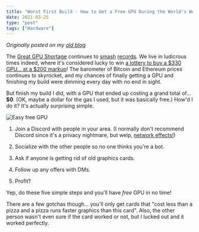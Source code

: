 ```yaml
---
title: "Worst First Build - How to Get a Free GPU During the World's Worst GPU Shortage Ever"
date: 2021-03-25
type: "post"
tags: ["Hardware"]
---
```



*Originally posted on my [old blog](https://git.exozy.me/a/blog/src/branch/main/_posts/2021-03-25-worst-first-build-part-4.md)*


The [Great GPU Shortage](https://www.digitaltrends.com/computing/gpu-shortage-q3-2020-double-triple-price/) continues to [smash](https://www.theverge.com/2021/3/23/22345891/nvidia-amd-rtx-gpus-price-scalpers-ebay-graphics-cards) [records](https://www.extremetech.com/gaming/321129-ps5-availability-is-improving-but-gpus-prices-are-the-worst-weve-ever-tracked). We live in ludicrous times indeed, where it's considered lucky to win [a lottery to buy a $330 GPU... at a $200 markup](https://www.reddit.com/r/buildapcsales/comments/mca471/meta_newegg_souffle_3060_3090_51999/)! The barometer of Bitcoin and Ethereum prices continues to skyrocket, and my chances of finally getting a GPU and finishing my build were dimming every day with no end in sight.

But finish my build I did, with a GPU that ended up costing a grand total of... **$0**. (OK, maybe a dollar for the gas I used, but it was basically free.) How'd I do it? It's actually surprising simple.

![Easy free GPU](/img/free-gpu.png)

1. Join a Discord with people in your area. (I normally don't recommend Discord since it's a privacy nightmare, but welp, [network effects!](https://en.wikipedia.org/wiki/Network_effect))

2. Socialize with the other people so no one thinks you're a bot.

3. Ask if anyone is getting rid of old graphics cards.

4. Follow up any offers with DMs.

5. Profit?

Yep, do these five simple steps and you'll have *free* GPU in no time!

There are a few gotchas though... you'll only get cards that "cost less than a pizza and a pizza runs faster graphics than this card". Also, the other person wasn't even sure if the card worked or not, but I lucked out and it worked perfectly.

